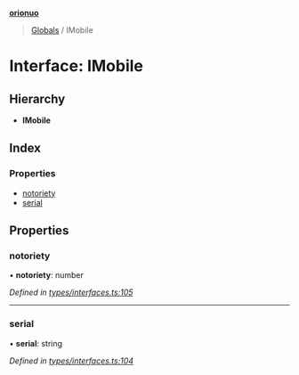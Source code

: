**[orionuo](../README.md)**

> [Globals](../globals.md) / IMobile

# Interface: IMobile

## Hierarchy

* **IMobile**

## Index

### Properties

* [notoriety](imobile.md#notoriety)
* [serial](imobile.md#serial)

## Properties

### notoriety

•  **notoriety**: number

*Defined in [types/interfaces.ts:105](https://github.com/msviha/orionuo/blob/8a6e7bf/src/types/interfaces.ts#L105)*

___

### serial

•  **serial**: string

*Defined in [types/interfaces.ts:104](https://github.com/msviha/orionuo/blob/8a6e7bf/src/types/interfaces.ts#L104)*
